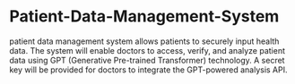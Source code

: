 # Patient-Data-Management-System
patient data management system allows patients to securely input health data. The system will enable doctors to access, verify, and analyze patient data using GPT (Generative Pre-trained Transformer) technology. A secret key will be provided for doctors to integrate the GPT-powered analysis API.

